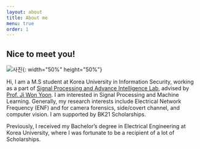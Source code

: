 ```yaml
---
layout: about
title: About me
menu: true
order: 1
---
```


## Nice to meet you!


![사진](https://hyekyunghan.github.io/assets/img/me.jpg){: width="50%" height="50%"}


Hi, I am a M.S student at Korea University in Information Security, working as a part of <a class=aboutme href="http://signal.korea.ac.kr">Signal Processing and Advance Intelligence Lab</a>, advised by <a class=aboutme href="https://scholar.google.com/citations?hl=en&user=jDLHy60AAAAJ&view_op=list_works">Prof. Ji Won Yoon</a>. I am interested in Signal Processing and Machine Learning. Generally, my research interests include Electrical Network Frequency (ENF) and for camera forensics, side/covert channel, and computer vision. I am supported by BK21 Scholarships.

Previously, I received my Bachelor’s degree in Electrical Engineering at Korea University, where I was fortunate to be a recipient of a lot of Scholarships.
